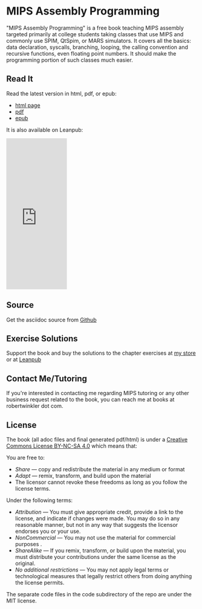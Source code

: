 MIPS Assembly Programming
=========================

"MIPS Assembly Programming" is a free book teaching MIPS assembly targeted primarily at
college students taking classes that use MIPS and commonly use SPIM, QtSpim, or MARS
simulators.  It covers all the basics: data declaration, syscalls, branching, looping, the
calling convention and recursive functions, even floating point numbers.  It should
make the programming portion of such classes much easier.

## Read It

Read the latest version in html, pdf, or epub:

- [html page](https://www.robertwinkler.com/projects/mips_book/mips_book.html)
- [pdf](https://www.robertwinkler.com/projects/mips_book/mips_book.pdf)
- [epub](https://www.robertwinkler.com/projects/mips_book/mips_book.epub)

It is also available on Leanpub:
<iframe width='160' height='400' src='https://leanpub.com/mipsassemblyprogrammming/embed' frameborder='0' allowtransparency='true'></iframe>


## Source

Get the asciidoc source from [Github](https://github.com/rswinkle/mips_book)

## Exercise Solutions

Support the book and buy the solutions to the chapter exercises
at [my store](https://store.robertwinkler.com/) or at [Leanpub](https://leanpub.com/mipsassemblyprogrammming)

## Contact Me/Tutoring

If you're interested in contacting me regarding MIPS tutoring or any other
business request related to the book, you can reach me at books at robertwinkler dot com.

## License

The book (all adoc files and final generated pdf/html) is under a
[Creative Commons License BY-NC-SA 4.0](https://creativecommons.org/licenses/by-nc-sa/4.0/)
which means that:

You are free to:

* *Share* — copy and redistribute the material in any medium or format
* *Adapt* — remix, transform, and build upon the material
* The licensor cannot revoke these freedoms as long as you follow the license terms.

Under the following terms:

* *Attribution* — You must give appropriate credit, provide a link to the license, and indicate if changes were made. You may do so in any reasonable manner, but not in any way that suggests the licensor endorses you or your use.
* *NonCommercial* — You may not use the material for commercial purposes .
* *ShareAlike* — If you remix, transform, or build upon the material, you must distribute your contributions under the same license as the original.
* *No additional restrictions* — You may not apply legal terms or technological measures that legally restrict others from doing anything the license permits.

The separate code files in the code subdirectory of the repo are under the MIT license.

